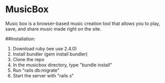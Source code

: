 # MusicBox

Music box is a browser-based music creation tool that allows you to play, save, and share music made right on the site.

##Installation:

1) Download ruby (we use 2.4.0)
2) Install bundler (gem install bundler)
3) Clone the repo
4) In the musicbox directory, type "bundle install"
5) Run "rails db:migrate"
6) Start the server with "rails s"
